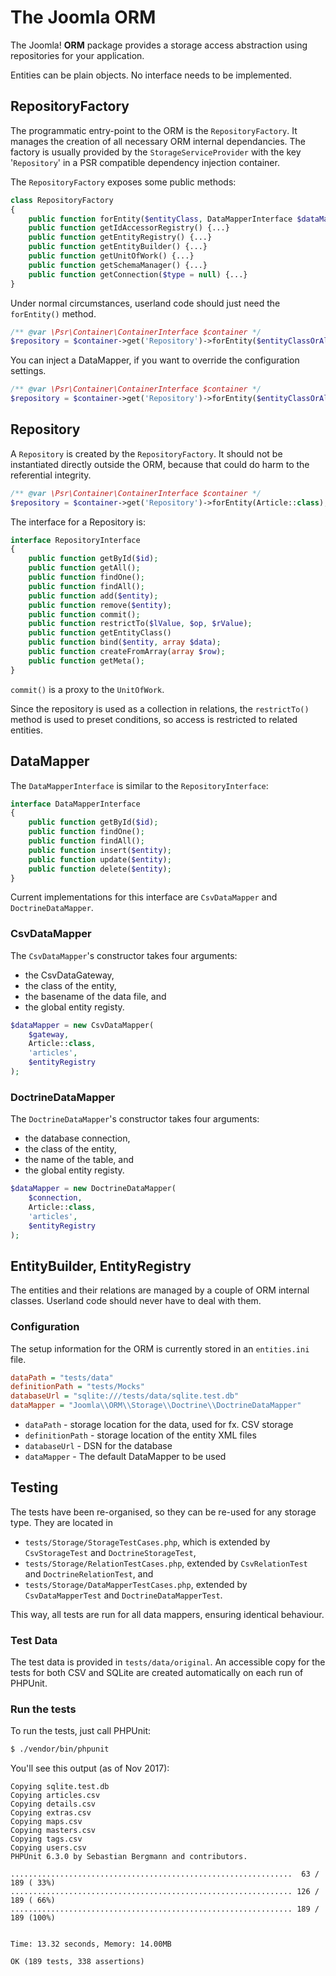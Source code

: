 # The Joomla ORM

The Joomla! **ORM** package provides a storage access abstraction using repositories for your application.

Entities can be plain objects. No interface needs to be implemented.

## RepositoryFactory

The programmatic entry-point to the ORM is the `RepositoryFactory`. It manages the creation of all necessary ORM internal dependancies. The factory is usually provided by the `StorageServiceProvider` with the key '`Repository`' in a PSR compatible dependency injection container.

The `RepositoryFactory` exposes some public methods:

```php
class RepositoryFactory
{
    public function forEntity($entityClass, DataMapperInterface $dataMapper = null) {...}
    public function getIdAccessorRegistry() {...}
    public function getEntityRegistry() {...}
    public function getEntityBuilder() {...}
    public function getUnitOfWork() {...}
    public function getSchemaManager() {...}
    public function getConnection($type = null) {...}
}
```

Under normal circumstances, userland code should just need the `forEntity()` method.

```php
/** @var \Psr\Container\ContainerInterface $container */
$repository = $container->get('Repository')->forEntity($entityClassOrAlias);
```

You can inject a DataMapper, if you want to override the configuration settings.

```php
/** @var \Psr\Container\ContainerInterface $container */
$repository = $container->get('Repository')->forEntity($entityClassOrAlias, $dataMapper);
```

## Repository

A `Repository` is created by the `RepositoryFactory`. It should not be instantiated directly outside the ORM, because that could do harm to the referential integrity.

```php
/** @var \Psr\Container\ContainerInterface $container */
$repository = $container->get('Repository')->forEntity(Article::class);
```

The interface for a Repository is:

```php
interface RepositoryInterface
{
    public function getById($id);
    public function getAll();
    public function findOne();
    public function findAll();
    public function add($entity);
    public function remove($entity);
    public function commit();
    public function restrictTo($lValue, $op, $rValue);
    public function getEntityClass()
    public function bind($entity, array $data);
    public function createFromArray(array $row);
    public function getMeta();
}
```

`commit()` is a proxy to the `UnitOfWork`.

Since the repository is used as a collection in relations, the `restrictTo()` method is used to preset conditions, so access is restricted to related entities.

## DataMapper

The `DataMapperInterface` is similar to the `RepositoryInterface`:

```php
interface DataMapperInterface
{
    public function getById($id);
    public function findOne();
    public function findAll();
    public function insert($entity);
    public function update($entity);
    public function delete($entity);
}
```

Current implementations for this interface are `CsvDataMapper` and `DoctrineDataMapper`.

### CsvDataMapper

The `CsvDataMapper`'s constructor takes four arguments:

  - the CsvDataGateway,
  - the class of the entity,
  - the basename of the data file, and
  - the global entity registy.

```php
$dataMapper = new CsvDataMapper(
    $gateway,
    Article::class,
    'articles',
    $entityRegistry
);
```

### DoctrineDataMapper

The `DoctrineDataMapper`'s constructor takes four arguments:

  - the database connection,
  - the class of the entity,
  - the name of the table, and
  - the global entity registy.

```php
$dataMapper = new DoctrineDataMapper(
    $connection,
    Article::class,
    'articles',
    $entityRegistry
);
```

## EntityBuilder, EntityRegistry

The entities and their relations are managed by a couple of ORM internal classes. Userland code should never have to deal with them. 

### Configuration

The setup information for the ORM is currently stored in an `entities.ini` file.

```ini
dataPath = "tests/data"
definitionPath = "tests/Mocks"
databaseUrl = "sqlite:///tests/data/sqlite.test.db"
dataMapper = "Joomla\\ORM\\Storage\\Doctrine\\DoctrineDataMapper"
```

  - `dataPath` - storage location for the data, used for fx. CSV storage
  - `definitionPath` - storage location of the entity XML files
  - `databaseUrl` - DSN for the database
  - `dataMapper` - The default DataMapper to be used
  
## Testing

The tests have been re-organised, so they can be re-used for any storage type.
They are located in

  - `tests/Storage/StorageTestCases.php`,
    which is extended by `CsvStorageTest` and `DoctrineStorageTest`,
  - `tests/Storage/RelationTestCases.php`,
    extended by `CsvRelationTest` and `DoctrineRelationTest`, and
  - `tests/Storage/DataMapperTestCases.php`,
    extended by `CsvDataMapperTest` and `DoctrineDataMapperTest`.

This way, all tests are run for all data mappers, ensuring identical behaviour.

### Test Data

The test data is provided in `tests/data/original`. An accessible copy for the tests for both CSV and SQLite are created automatically on each run of PHPUnit.

### Run the tests

To run the tests, just call PHPUnit:

```bash
$ ./vendor/bin/phpunit
```

You'll see this output (as of Nov 2017):

```
Copying sqlite.test.db
Copying articles.csv
Copying details.csv
Copying extras.csv
Copying maps.csv
Copying masters.csv
Copying tags.csv
Copying users.csv
PHPUnit 6.3.0 by Sebastian Bergmann and contributors.

...............................................................  63 / 189 ( 33%)
............................................................... 126 / 189 ( 66%)
............................................................... 189 / 189 (100%)


Time: 13.32 seconds, Memory: 14.00MB

OK (189 tests, 338 assertions)
```
